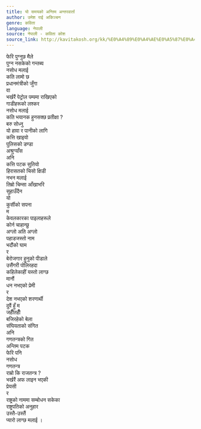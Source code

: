 ```yaml
---
title: यो समयको अन्तिम अन्तरवार्ता
author: उमेश राई अकिञ्चन
genre: कविता
language: नेपाली
source: नेपाली - कविता कोश
source_link: http://kavitakosh.org/kk/%E0%A4%89%E0%A4%AE%E0%A5%87%E0%A4%B6_%E0%A4%B0%E0%A4%BE%E0%A4%88_%E0%A4%85%E0%A4%95%E0%A4%BF%E0%A4%9E%E0%A5%8D%E0%A4%9A%E0%A4%A8
---
```


फेरि पुग्नुछ मैले  
पुग्न नसकेको गन्तब्य  
नसोध मलाई  
कति लामो छ  
प्रधानमंत्रीको जुँगा  
वा  
भर्खरैं पेट्रोल पम्पमा राखिएको  
गाडीहरूको लश्कर  
नसोध मलाई  
कति भयानक हुनसक्छ प्रतीक्षा ?  
बरु सोध्नु  
यो हावा र पानीको लागि  
कत्ति खाइयो  
पुलिसको डण्डा  
अश्रुग्याँस  
अनि  
कत्ति पटक सुतियो  
हिरासतको चिसो क्षिडी  
नभन मलाई  
तिम्रो चिम्सा आँखाभरि  
सुहाउँदैन  
यो  
कुर्सीको सपना  
म  
केवलकारका पाइलाहरूले  
कोर्न चाहान्छु  
अग्लो अति अग्लो  
पहाडजस्तो नाम  
भदौंको घाम  
र  
बेरोजगार हुनुको पीडाले  
उसैंगरी पोलिरहदा  
कहिलेकाहीं यस्तो लाग्छ  
मानौं  
धन नभएको प्रेमी  
र  
देश नभएको शरणार्थी  
दुवैं हुँ म  
जहीँतहीँ  
बजिरहेको बेला  
संघियताको संगित  
अनि  
गणतन्त्रको गित  
अन्तिम पटक  
फेरि पनि  
नसोध  
गणतन्त्र  
राम्रो कि राजतन्त्र ?  
भर्खरैं अफ लाइन भएकी  
प्रेयसी  
र  
राष्ट्रको नाममा सम्बोधन सकेका  
राष्ट्रपतिको अनुहार  
उस्तै‌-उस्तैं  
प्यारो लाग्छ मलाई ।
